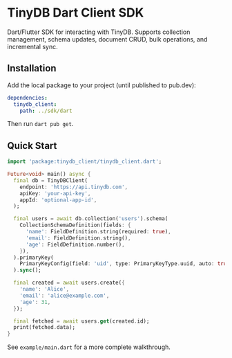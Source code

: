 # TinyDB Dart Client SDK

Dart/Flutter SDK for interacting with TinyDB. Supports collection management, schema updates, document CRUD, bulk operations, and incremental sync.

## Installation

Add the local package to your project (until published to pub.dev):

```yaml
dependencies:
  tinydb_client:
    path: ../sdk/dart
```

Then run `dart pub get`.

## Quick Start

```dart
import 'package:tinydb_client/tinydb_client.dart';

Future<void> main() async {
  final db = TinyDBClient(
    endpoint: 'https://api.tinydb.com',
    apiKey: 'your-api-key',
    appId: 'optional-app-id',
  );

  final users = await db.collection('users').schema(
    CollectionSchemaDefinition(fields: {
      'name': FieldDefinition.string(required: true),
      'email': FieldDefinition.string(),
      'age': FieldDefinition.number(),
    }),
  ).primaryKey(
    PrimaryKeyConfig(field: 'uid', type: PrimaryKeyType.uuid, auto: true),
  ).sync();

  final created = await users.create({
    'name': 'Alice',
    'email': 'alice@example.com',
    'age': 31,
  });

  final fetched = await users.get(created.id);
  print(fetched.data);
}
```

See `example/main.dart` for a more complete walkthrough.

